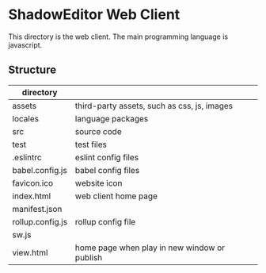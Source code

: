 # ShadowEditor Web Client

This directory is the web client. The main programming language
is javascript.

## Structure

| directory |  |
| ---| --- |
| assets | third-party assets, such as css, js, images |
| locales | language packages |
| src | source code |
| test | test files |
| .eslintrc | eslint config files |
| babel.config.js | babel config files |
| favicon.ico | website icon |
| index.html | web client home page |
| manifest.json | |
| rollup.config.js | rollup config file |
| sw.js |  |
| view.html | home page when play in new window or publish |